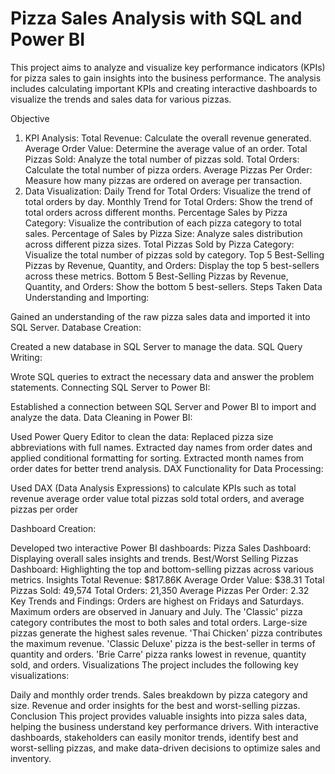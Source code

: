 
# Pizza Sales Analysis with SQL and Power BI
This project aims to analyze and visualize key performance indicators (KPIs) for pizza sales to gain insights into the business performance. The analysis includes calculating important KPIs and creating interactive dashboards to visualize the trends and sales data for various pizzas.

Objective
1. KPI Analysis:
Total Revenue: Calculate the overall revenue generated.
Average Order Value: Determine the average value of an order.
Total Pizzas Sold: Analyze the total number of pizzas sold.
Total Orders: Calculate the total number of pizza orders.
Average Pizzas Per Order: Measure how many pizzas are ordered on average per transaction.
2. Data Visualization:
Daily Trend for Total Orders: Visualize the trend of total orders by day.
Monthly Trend for Total Orders: Show the trend of total orders across different months.
Percentage Sales by Pizza Category: Visualize the contribution of each pizza category to total sales.
Percentage of Sales by Pizza Size: Analyze sales distribution across different pizza sizes.
Total Pizzas Sold by Pizza Category: Visualize the total number of pizzas sold by category.
Top 5 Best-Selling Pizzas by Revenue, Quantity, and Orders: Display the top 5 best-sellers across these metrics.
Bottom 5 Best-Selling Pizzas by Revenue, Quantity, and Orders: Show the bottom 5 best-sellers.
Steps Taken
Data Understanding and Importing:

Gained an understanding of the raw pizza sales data and imported it into SQL Server.
Database Creation:

Created a new database in SQL Server to manage the data.
SQL Query Writing:

Wrote SQL queries to extract the necessary data and answer the problem statements.
Connecting SQL Server to Power BI:

Established a connection between SQL Server and Power BI to import and analyze the data.
Data Cleaning in Power BI:

Used Power Query Editor to clean the data:
Replaced pizza size abbreviations with full names.
Extracted day names from order dates and applied conditional formatting for sorting.
Extracted month names from order dates for better trend analysis.
DAX Functionality for Data Processing:

Used DAX (Data Analysis Expressions) to calculate KPIs such as 
total revenue 
average order value 
total pizzas sold 
total orders, and 
average pizzas per order

Dashboard Creation:

Developed two interactive Power BI dashboards:
Pizza Sales Dashboard: Displaying overall sales insights and trends.
Best/Worst Selling Pizzas Dashboard: Highlighting the top and bottom-selling pizzas across various metrics.
Insights
Total Revenue: $817.86K
Average Order Value: $38.31
Total Pizzas Sold: 49,574
Total Orders: 21,350
Average Pizzas Per Order: 2.32
Key Trends and Findings:
Orders are highest on Fridays and Saturdays.
Maximum orders are observed in January and July.
The 'Classic' pizza category contributes the most to both sales and total orders.
Large-size pizzas generate the highest sales revenue.
'Thai Chicken' pizza contributes the maximum revenue.
'Classic Deluxe' pizza is the best-seller in terms of quantity and orders.
'Brie Carre' pizza ranks lowest in revenue, quantity sold, and orders.
Visualizations
The project includes the following key visualizations:

Daily and monthly order trends.
Sales breakdown by pizza category and size.
Revenue and order insights for the best and worst-selling pizzas.
Conclusion
This project provides valuable insights into pizza sales data, helping the business understand key performance drivers. With interactive dashboards, stakeholders can easily monitor trends, identify best and worst-selling pizzas, and make data-driven decisions to optimize sales and inventory.
